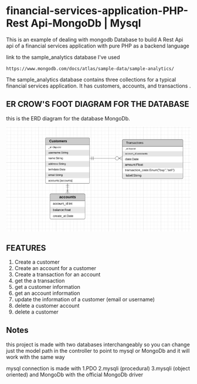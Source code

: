 # financial-services-application-PHP-Rest Api-MongoDb | Mysql

This is an example of dealing with mongodb Database to build A Rest Api api of a financial services application with pure PHP as a backend language

link to the sample_analytics database I've used

```link
https://www.mongodb.com/docs/atlas/sample-data/sample-analytics/
```

The sample_analytics database contains three collections for a typical financial services application. It has customers, accounts, and transactions .

## ER CROW'S FOOT DIAGRAM FOR THE DATABASE

this is the ERD diagram for the database MongoDb.

![erd diagram](./erd(MongoDb).png)

<!-- this is the ERD diagram for the database MySql.

![erd diagram](./erd(MySql).png) 

todo :add mysql erd diagram

-->
## FEATURES

1. Create a customer
2. Create an account for a customer
3. Create a transaction for an account
4. get the a transaction  
5. get a customer information
6. get an account information
7. update the information of a customer (email or username)
8. delete a customer account
9. delete a customer

## Notes

this project is made with two databases interchangeably so you can change just the model path in the controller to point to mysql or MongoDb and it will work with the same way

mysql connection is made with
1.PDO
2.mysqli (procedural)
3.mysqli (object oriented)
 and MongoDb with the official MongoDb driver
